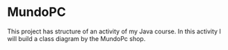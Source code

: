 # MundoPC
This project has structure of an activity of my Java course. In this activity I will build a class diagram by the MundoPc shop.
